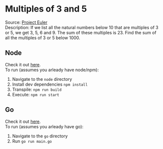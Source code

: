 # Multiples of 3 and 5  
Source: [Project Euler](https://projecteuler.net/problem=1)  
Description: If we list all the natural numbers below 10 that are multiples of 3 or 5, we get 3, 5, 6 and 9. The sum of these multiples is 23. Find the sum of all the multiples of 3 or 5 below 1000.  

## Node  
Check it out [here](./node/src/main.ts).  
To run (assumes you arleady have node/npm):  
1. Navigate to the `node` directory  
2. Install dev dependencies `npm install`  
3. Transpile: `npm run build`  
4. Execute: `npm run start`  

## Go  
Check it out [here](./go/main.go).  
To run (assumes you arleady have go):  
1. Navigate to the `go` directory  
2. Run `go run main.go`  
